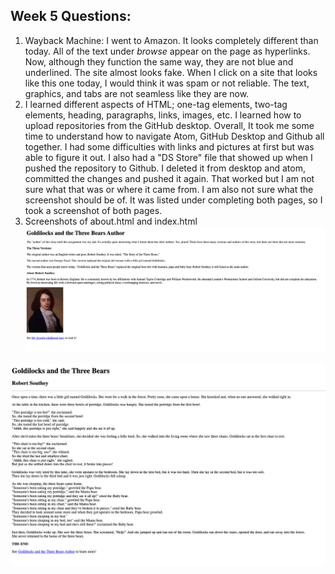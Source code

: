 ## Week 5 Questions:

1. Wayback Machine: I went to Amazon. It looks completely different than today. All of the text under *browse* appear on the page as hyperlinks. Now, although they function the same way, they are not blue and underlined. The site almost looks fake. When I click on a site that looks like this one today, I would think it was spam or not reliable. The text, graphics, and tabs are not seamless like they are now.
2. I learned different aspects of HTML; one-tag elements, two-tag elements, heading, paragraphs, links, images, etc. I learned how to upload repositories from the GitHub desktop.
Overall, It took me some time to understand how to navigate Atom, GitHub Desktop and Github all together.
I had some difficulties with links and pictures at first but was able to figure it out. I also had a "DS Store" file that showed up when I pushed the repository to Github. I deleted it from desktop and atom, committed the changes and pushed it again. That worked but I am not sure what that was or where it came from. I am also not sure what the screenshot should be of. It was listed under completing both pages, so I took a screenshot of both pages.
3. Screenshots of about.html and index.html
![About.html screenshot](./images/about-screenshot.png)

![index.html screenshot](./images/index-screenshot.png)
